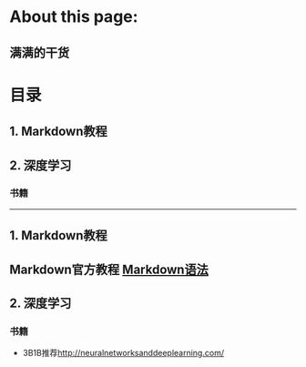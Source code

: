 # About this page:
满满的干货<br>
---
# 目录<br> 
## 1. Markdown教程<br>
## 2. 深度学习<br>
   ### 书籍<br>  
---
## 1. Markdown教程<br>
Markdown官方教程 [Markdown语法](https://markdown.com.cn)  
---
## 2. 深度学习  
### 书籍
- 3B1B推荐<http://neuralnetworksanddeeplearning.com/>     



